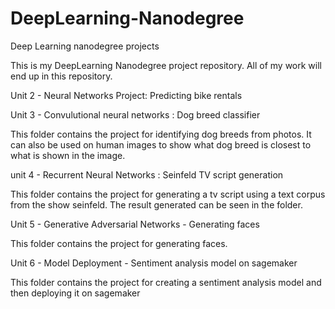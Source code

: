 # DeepLearning-Nanodegree
Deep Learning nanodegree projects


This is my DeepLearning Nanodegree project repository. All of my work will end up in this repository. 
 

Unit 2 - Neural Networks Project: Predicting bike rentals

Unit 3 - Convulutional neural networks : Dog breed classifier 

This folder contains the project for identifying dog breeds from photos. It can also be used on human images to show what dog breed is closest to what is shown in the image. 

unit 4 - Recurrent Neural Networks : Seinfeld TV script generation

This folder contains the project for generating a tv script using a text corpus from the show seinfeld. The result generated can be seen in the folder. 

Unit 5 - Generative Adversarial Networks - Generating faces

This folder contains the project for generating faces. 

Unit 6 - Model Deployment - Sentiment analysis model on sagemaker

This folder contains the project for creating a sentiment analysis model and then deploying it on sagemaker

